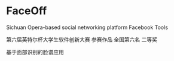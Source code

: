 FaceOff
=======

Sichuan Opera-based social networking platform Facebook Tools

第六届英特尔杯大学生软件创新大赛 参赛作品 全国第六名 二等奖

基于面部识别的脸谱应用
